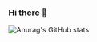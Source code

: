 ### Hi there 👋
![Anurag's GitHub stats](https://github-readme-stats.vercel.app/api?username=den1k0n&show_icons=true&theme=tokyonight)
<!--
**den1k0n/den1k0n** is a ✨ _special_ ✨ repository because its `README.md` (this file) appears on your GitHub profile.

Here are some ideas to get you started:

- 🔭 I’m currently working on ...
- 🌱 I’m currently learning ...
- 👯 I’m looking to collaborate on ...
- 🤔 I’m looking for help with ...
- 💬 Ask me about ...
- 📫 How to reach me: ...
- 😄 Pronouns: ...
- ⚡ Fun fact: ...
-->
